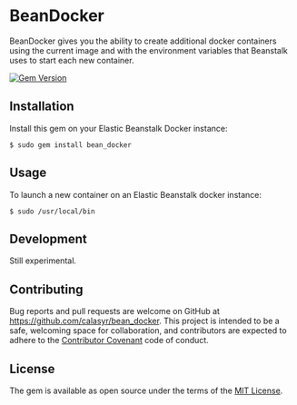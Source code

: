 # BeanDocker

BeanDocker gives you the ability to create additional docker containers using the current image and with the environment variables 
that Beanstalk uses to start each new container.
  
[![Gem Version](https://badge.fury.io/rb/bean_docker.svg)](https://badge.fury.io/rb/bean_docker)

## Installation

Install this gem on your Elastic Beanstalk Docker instance:

    $ sudo gem install bean_docker

## Usage

To launch a new container on an Elastic Beanstalk docker instance:

    $ sudo /usr/local/bin

## Development

Still experimental.

## Contributing

Bug reports and pull requests are welcome on GitHub at https://github.com/calasyr/bean_docker. This project is intended to be a safe, welcoming space for collaboration, and contributors are expected to adhere to the [Contributor Covenant](http://contributor-covenant.org) code of conduct.

## License

The gem is available as open source under the terms of the [MIT License](http://opensource.org/licenses/MIT).

